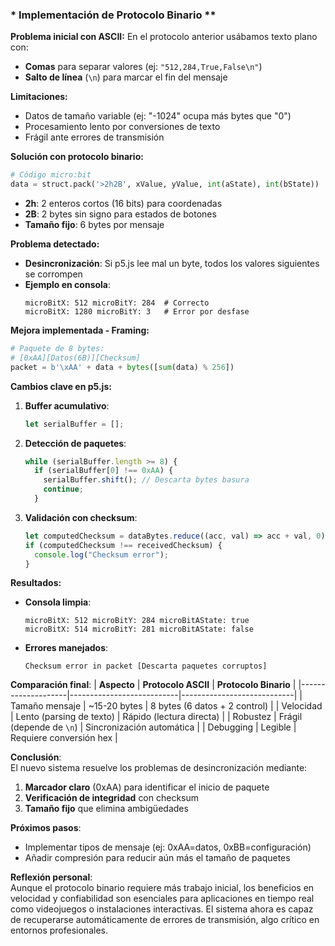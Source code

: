 ### * Implementación de Protocolo Binario **

**Problema inicial con ASCII:**
En el protocolo anterior usábamos texto plano con:
- **Comas** para separar valores (ej: `"512,284,True,False\n"`)
- **Salto de línea** (`\n`) para marcar el fin del mensaje

**Limitaciones:**
- Datos de tamaño variable (ej: "-1024" ocupa más bytes que "0")
- Procesamiento lento por conversiones de texto
- Frágil ante errores de transmisión

**Solución con protocolo binario:**
```python
# Código micro:bit
data = struct.pack('>2h2B', xValue, yValue, int(aState), int(bState))
```
- **2h**: 2 enteros cortos (16 bits) para coordenadas
- **2B**: 2 bytes sin signo para estados de botones
- **Tamaño fijo**: 6 bytes por mensaje

**Problema detectado:**
- **Desincronización**: Si p5.js lee mal un byte, todos los valores siguientes se corrompen
- **Ejemplo en consola**:
  ```
  microBitX: 512 microBitY: 284  # Correcto
  microBitX: 1280 microBitY: 3   # Error por desfase
  ```

**Mejora implementada - Framing:**
```python
# Paquete de 8 bytes:
# [0xAA][Datos(6B)][Checksum]
packet = b'\xAA' + data + bytes([sum(data) % 256])
```

**Cambios clave en p5.js:**
1. **Buffer acumulativo**:
   ```javascript
   let serialBuffer = [];
   ```
2. **Detección de paquetes**:
   ```javascript
   while (serialBuffer.length >= 8) {
     if (serialBuffer[0] !== 0xAA) {
       serialBuffer.shift(); // Descarta bytes basura
       continue;
     }
   ```
3. **Validación con checksum**:
   ```javascript
   let computedChecksum = dataBytes.reduce((acc, val) => acc + val, 0) % 256;
   if (computedChecksum !== receivedChecksum) {
     console.log("Checksum error");
   }
   ```

**Resultados:**
- **Consola limpia**:
  ```
  microBitX: 512 microBitY: 284 microBitAState: true
  microBitX: 514 microBitY: 281 microBitAState: false
  ```
- **Errores manejados**:
  ```
  Checksum error in packet [Descarta paquetes corruptos]
  ```

**Comparación final**:
| **Aspecto**       | **Protocolo ASCII**       | **Protocolo Binario**      |
|--------------------|---------------------------|----------------------------|
| Tamaño mensaje     | ~15-20 bytes              | 8 bytes (6 datos + 2 control) |
| Velocidad          | Lento (parsing de texto)  | Rápido (lectura directa)   |
| Robustez           | Frágil (depende de `\n`)  | Sincronización automática  |
| Debugging          | Legible                   | Requiere conversión hex    |

**Conclusión**:  
El nuevo sistema resuelve los problemas de desincronización mediante:
1. **Marcador claro** (0xAA) para identificar el inicio de paquete
2. **Verificación de integridad** con checksum
3. **Tamaño fijo** que elimina ambigüedades

**Próximos pasos**:  
- Implementar tipos de mensaje (ej: 0xAA=datos, 0xBB=configuración)
- Añadir compresión para reducir aún más el tamaño de paquetes

**Reflexión personal**:  
Aunque el protocolo binario requiere más trabajo inicial, los beneficios en velocidad y confiabilidad son esenciales para aplicaciones en tiempo real como videojuegos o instalaciones interactivas. El sistema ahora es capaz de recuperarse automáticamente de errores de transmisión, 
algo crítico en entornos profesionales.
